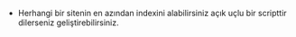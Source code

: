 - Herhangi bir sitenin en azından indexini alabilirsiniz açık uçlu bir scripttir dilerseniz geliştirebilirsiniz.
